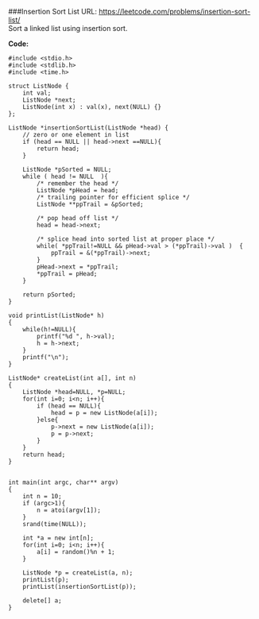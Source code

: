 ###Insertion Sort List
URL: https://leetcode.com/problems/insertion-sort-list/</br>
Sort a linked list using insertion sort.

__Code:__

	#include <stdio.h>
	#include <stdlib.h>
	#include <time.h>

	struct ListNode {
	    int val;
	    ListNode *next;
	    ListNode(int x) : val(x), next(NULL) {}
	};

	ListNode *insertionSortList(ListNode *head) {
	    // zero or one element in list
	    if (head == NULL || head->next ==NULL){
	        return head;
	    }

	    ListNode *pSorted = NULL;
	    while ( head != NULL  ){
	        /* remember the head */
	        ListNode *pHead = head;
	        /* trailing pointer for efficient splice */
	        ListNode **ppTrail = &pSorted;
	        
	        /* pop head off list */
	        head = head->next;
	        
	        /* splice head into sorted list at proper place */
	        while( *ppTrail!=NULL && pHead->val > (*ppTrail)->val )  {
	            ppTrail = &(*ppTrail)->next;
	        }
	        pHead->next = *ppTrail;
	        *ppTrail = pHead;
	    }

	    return pSorted;
	}

	void printList(ListNode* h)
	{
	    while(h!=NULL){
	        printf("%d ", h->val);
	        h = h->next;
	    }
	    printf("\n");
	}

	ListNode* createList(int a[], int n)
	{
	    ListNode *head=NULL, *p=NULL;
	    for(int i=0; i<n; i++){
	        if (head == NULL){
	            head = p = new ListNode(a[i]);
	        }else{
	            p->next = new ListNode(a[i]);
	            p = p->next;
	        }
	    }
	    return head;
	}


	int main(int argc, char** argv)
	{
	    int n = 10;
	    if (argc>1){
	        n = atoi(argv[1]);
	    }
	    srand(time(NULL));

	    int *a = new int[n];
	    for(int i=0; i<n; i++){
	        a[i] = random()%n + 1;
	    }

	    ListNode *p = createList(a, n);
	    printList(p);
	    printList(insertionSortList(p));

	    delete[] a;
	}